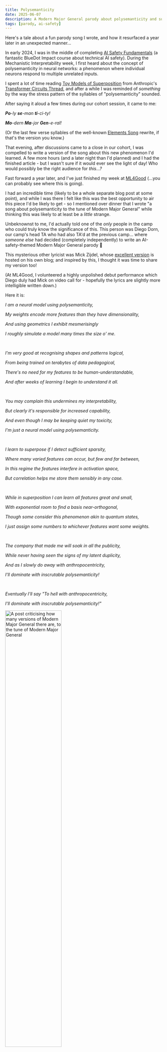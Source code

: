 ```yaml
---
title: Polysemanticity
date: 2025-06-07
description: A Modern Major General parody about polysemanticity and superposition in neural networks
tags: [parody, ai-safety]
---
```


Here's a tale about a fun parody song I wrote, and how it resurfaced a year later in
an unexpected manner...

In early 2024, I was in the middle of completing [AI Safety Fundamentals](https://bluedot.org/courses/alignment)
(a fantastic BlueDot Impact course about technical AI safety). During the Mechanistic
Interpretability week, I first heard about the concept of polysemanticity in neural
networks: a phenomenon where individual neurons respond to multiple unrelated inputs.

I spent a lot of time reading [Toy Models of Superposition](https://transformer-circuits.pub/2022/toy_model/index.html)
from Anthropic's [Transformer Circuits Thread](https://transformer-circuits.pub/), and
after a while I was reminded of _something_ by the way the stress pattern of the
syllables of "polysemanticity" sounded.

After saying it aloud a few times during our cohort session, it came to me:

_**Po**-ly **se**-man **ti**-ci-ty!_

_**Mo**-dern **Ma**-jor **Gen**-e-ral!_

(Or the last few verse syllables of the well-known [Elements Song](https://www.youtube.com/watch?v=U2cfju6GTNs)
rewrite, if that's the version you know.)

That evening, after discussions came to a close in our cohort, I was compelled to write a
version of the song about this new phenomenon I'd learned. A few more hours (and a later
night than I'd planned) and I had the finished article - but I wasn't sure if it would
ever see the light of day! Who would possibly be the right audience for _this...?_

Fast forward a year later, and I've just finished my week at [ML4Good](https://www.ml4good.org/)
(...you can probably see where this is going).

I had an incredible time (likely to be a whole separate blog post at some point), and
while I was there I felt like this was the best opportunity to air this piece I'd
be likely to get - so I mentioned over dinner that I wrote "a song about polysemanticity
to the tune of Modern Major General" while thinking this was likely to at least be a _little_
strange.

Unbeknownst to me, I'd actually told one of the _only_ people in the camp who could
truly know the significance of this. This person was Diego Dorn, our camp's head TA who
had also TA'd at the previous camp... where _someone else_ had decided (completely
independently) to write an AI-safety-themed Modern Major General parody 🤯

This mysterious other lyricist was Mick Zijdel, whose [excellent version](https://mickzijdel.com/blog/2025-03-30-i-am-the-very-triumph-of-a-thinker-artificial-parody-lyrics/)
is hosted on his own blog; and inspired by this, I thought it was time to share my version
too!

(At ML4Good, I volunteered a highly unpolished debut performance which Diego duly had Mick
on video call for - hopefully the lyrics are slightly more intelligible written down.)

Here it is:


_I am a neural model using polysemanticity,_

_My weights encode more features than they have dimensionality,_

_And using geometrics I exhibit mesmerisingly_

_I roughly simulate a model many times the size o' me._

<br>

_I'm very good at recognising shapes and patterns logical,_

_From being trained on terabytes of data pedagogical,_

_There's no need for my features to be human-understandable,_

_And after weeks of learning I begin to understand it all._

<br>

_You may complain this undermines my interpretability,_

_But clearly it's responsible for increased capability,_

_And even though I may be keeping quiet my toxicity,_

_I'm just a neural model using polysemanticity._

<br>

_I learn to superpose if I detect sufficient sparsity,_

_Where many varied features can occur, but few and far between,_

_In this regime the features interfere in activation space,_

_But correlation helps me store them sensibly in any case._

<br>

_While in superposition I can learn all features great and small,_

_With exponential room to find a basis near-orthogonal,_

_Though some consider this phenomenon akin to quantum states,_

_I just assign some numbers to whichever features want some weights._

<br>

_The company that made me will soak in all the publicity,_

_While never having seen the signs of my latent duplicity,_

_And as I slowly do away with anthropocentricity,_

_I'll dominate with inscrutable polysemanticity!_

<br>

_Eventually I'll say "To hell with anthropocentricity,_

_I'll dominate with inscrutable polysemanticity!"_

<img src="../../../static/images/modern-modern-major-generals.png" alt="A post criticising how many versions of Modern Major General there are, to the tune of Modern Major General" class="align-center" style="width: 60%; max-width: 600px;">
<p class="image-caption">
A related post I stumbled across on <a href="https://www.reddit.com/r/CuratedTumblr/comments/1d92o5n/modern_modern_major_generals/">this Reddit thread</a>. May require re-reading a few times!
</p>

